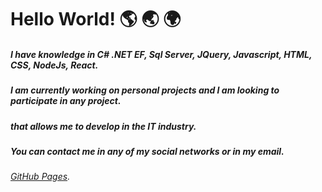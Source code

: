 # Hello World! :earth_americas: :earth_asia: :earth_africa:


##### *I have knowledge in C# .NET EF, Sql Server, JQuery, Javascript, HTML, CSS, NodeJs, React.*
##### *I am currently working on personal projects and I am looking to participate in any project.*
##### *that allows me to develop in the IT industry.*

##### *You can contact me in any of my social networks or in my email.*
###### [GitHub Pages](https://github.com/daniel-britos).
